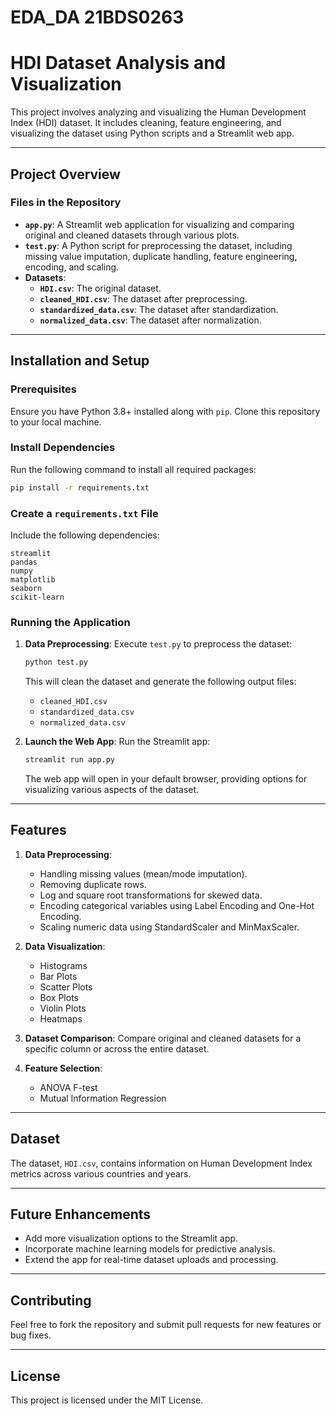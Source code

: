 # EDA_DA 21BDS0263
# HDI Dataset Analysis and Visualization

This project involves analyzing and visualizing the Human Development Index (HDI) dataset. It includes cleaning, feature engineering, and visualizing the dataset using Python scripts and a Streamlit web app.

---

## Project Overview

### Files in the Repository
- **`app.py`**: A Streamlit web application for visualizing and comparing original and cleaned datasets through various plots.
- **`test.py`**: A Python script for preprocessing the dataset, including missing value imputation, duplicate handling, feature engineering, encoding, and scaling.
- **Datasets**:
  - **`HDI.csv`**: The original dataset.
  - **`cleaned_HDI.csv`**: The dataset after preprocessing.
  - **`standardized_data.csv`**: The dataset after standardization.
  - **`normalized_data.csv`**: The dataset after normalization.

---

## Installation and Setup

### Prerequisites
Ensure you have Python 3.8+ installed along with `pip`. Clone this repository to your local machine.

### Install Dependencies
Run the following command to install all required packages:
```bash
pip install -r requirements.txt
```

### Create a `requirements.txt` File
Include the following dependencies:
```
streamlit
pandas
numpy
matplotlib
seaborn
scikit-learn
```

### Running the Application
1. **Data Preprocessing**:
   Execute `test.py` to preprocess the dataset:
   ```bash
   python test.py
   ```
   This will clean the dataset and generate the following output files:
   - `cleaned_HDI.csv`
   - `standardized_data.csv`
   - `normalized_data.csv`

2. **Launch the Web App**:
   Run the Streamlit app:
   ```bash
   streamlit run app.py
   ```
   The web app will open in your default browser, providing options for visualizing various aspects of the dataset.

---

## Features
1. **Data Preprocessing**:
   - Handling missing values (mean/mode imputation).
   - Removing duplicate rows.
   - Log and square root transformations for skewed data.
   - Encoding categorical variables using Label Encoding and One-Hot Encoding.
   - Scaling numeric data using StandardScaler and MinMaxScaler.

2. **Data Visualization**:
   - Histograms
   - Bar Plots
   - Scatter Plots
   - Box Plots
   - Violin Plots
   - Heatmaps

3. **Dataset Comparison**:
   Compare original and cleaned datasets for a specific column or across the entire dataset.

4. **Feature Selection**:
   - ANOVA F-test
   - Mutual Information Regression

---

## Dataset
The dataset, `HDI.csv`, contains information on Human Development Index metrics across various countries and years.

---

## Future Enhancements
- Add more visualization options to the Streamlit app.
- Incorporate machine learning models for predictive analysis.
- Extend the app for real-time dataset uploads and processing.

---

## Contributing
Feel free to fork the repository and submit pull requests for new features or bug fixes.

---

## License
This project is licensed under the MIT License.
